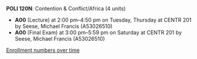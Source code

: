 **POLI 120N**: Contention & Conflict/Africa (4 units)

- **A00** (Lecture) at 2:00 pm–4:50 pm on Tuesday, Thursday at CENTR 201 by Seese, Michael Francis (A53026510)
- **A00** (Final Exam) at 3:00 pm–5:59 pm on Saturday at CENTR 201 by Seese, Michael Francis (A53026510)

[Enrollment numbers over time](./POLI120N.tsv)
